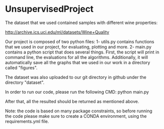 # UnsupervisedProject
The dataset that we used contained samples with different wine properties:

http://archive.ics.uci.edu/ml/datasets/Wine+Quality

Our project is composed of two python files:
1- utils.py contains functions that we used in our project, for evaluating, plotting and more.
2- main.py contains a python script that does several things. First, the script will print in command line,  the evaluations for all the algorithms. Additionally, it will automatically save all the graphs that we used in our work in a directory called "figures".

The dataset was also uploaded to our git directory in github under the directory "dataset".

In order to run our code, please run the following CMD:
python main.py

After that, all the resulted should be returned as mentioned above.

Note: the code is based on many package constraints, so before running the code please make sure to create a CONDA environment, using the requirements.yml file.
